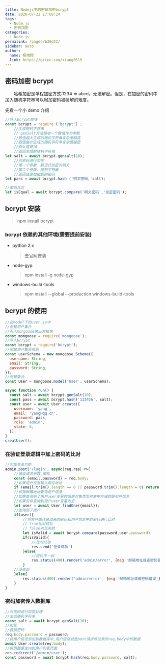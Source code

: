 ```yaml
---
title: Nodejs中的密码加密bcrypt
date: 2020-07-22 17:08:24
tags:
  - Node.js
  - 密码加密
categories:
  - Node.js
permalink: /pages/b38d22/
sidebar: auto
author:
  name: 杨雨翔
  link: https://gitee.com/xiang0515
---
```


## 密码加密 bcrypt

&emsp;&emsp;哈希加密是单程加密方式:1234 => abcd，无法解密。但是，在加密的密码中加入随机字符串可以增加密码被破解的难度。

先看一个小 demo 介绍

```js
//导入bcrypt模块
const bcrypt = require ('bcrypt') ;
    //生成随机字符串
    // genSalt方法接收一个数值作为参数
    //数值越大生成的随机字符串复杂度越高
    //数值越小生成的随机字符串复杂度越低
    //默认值是10
    //返回生成的随机字符串
let salt = await bcrypt.gensalt(10);
    //对密码进行加密
    //第一个参数．要进行加密的明文
    //第二个参数．随机字符串
    //返回值是加密后的密码
let pass = await bcrypt.hash ('明文密码,'salt);

//密码比对
let isEqual = await bcrypt.compare('明文密码','加密密码');
```

## bcrypt 安装

> npm install bcrypt

### bcrypt 依赖的其他环境(需要提前安装)

- python 2.x
  > 去官网安装
- node-gyp
  > npm install -g node-gyp
- windows-build-tools
  > npm install --global --production windows-build-tools

## bcrypt 的使用

```js
//在model下的user.js中
//创建用户集合
//引入mongoose第三方模块
const mongoose = require('mongoose');
//导入bcrypt
const bcrypt = require('bcrypt');
//创建用户集合规则
const userSchema = new mongoose.Schema({
  username: String,
  email: String,
  password: String,
});
//创建集合
const User = mongoose.model('User', userSchema);

async function run() {
  const salt = await bcrypt.genSalt(10);
  const pass = await bcrypt.hash('123456', salt);
  const user = await User.create({
    username: 'yang',
    email: 'yang@qq.cn',
    password: pass,
    role: 'admin',
    state: 0,
  });
}
creatUser();
```

### 在验证登录逻辑中加上密码的比对

```js
//实现登录功能
admin.post('/login', async(req,res）=>{
    //接收请求参数 解构
    const {email,password} = req.body;
    //如果用户没有输入邮件地址
    if (email.trim().length == 0 || password.trim().length = 0) return res.status(400).send('请输入邮件地址或密码')
    //根据邮箱地址查询用户信息
    //如果查询到了用户user变量的值是对象类型对象中存储的是用户信息
    //如果没有查询到用户user变量为空
    let user = await User.findOne({email});
    //查询到了用户
    if(user){
        //将客户端传递过来的密码和用户信息中的密码进行比对
        // true比对成功
        // false对比失败
        let isValid = await bcrypt.compare(password,user.password)
        if(isValid){
            //比对成功
            res.send('登录成功')
        }else{
            //密码不一样
            res.status(400).render('admin/error', {msg:'邮箱地址或者密码错误'})
        }
    //没查到
    }else{
        res.status(400).render('admin/error', {msg:'邮箱地址或者密码错误'})
    }
}
```

### 密码加密传入数据库

```js
//对密码进行加密处理
//生成随机字符串
const salt = await bcrypt.genSalt(10);
//加密
//替换密码
req.body.password = password;
//将用户信息添加到数据库中,用户信息就是post请求传过来的req.body中的数据
await User.create(req.body);
//将页面重定向到用户列表页面
res.redirect('/admin/user');
const password = await bcrypt.hash(req.body.password, salt);
```
